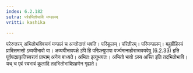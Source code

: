 ```yaml
---
index: 6.2.182
sutra: परेरभितोभावि मण्डलम्
vritti: kashika

---
```

परेरुत्तरम् अभितोभविवचनं मण्डलं च अन्तोदात्तं भवति। परिकूलम्। परितीरम्। परिमण्डलम्। बहुव्रीहिरयं प्रादिसमासो ऽव्ययीभावो वा। अव्ययीभावपक्षे ऽपि हि परिप्रत्युपापा वर्ज्यमानाहोरात्रावयवेषु (6.2.33) इति पूर्वपदप्रकृतिस्वरत्वं प्राप्तम् अनेन बाध्यते। अभितः इत्युभयतः। अभितो भावो ऽस्य अस्ति इति तदभितोभावि। यच् च एवं स्वभावं कूलादि तदभितोभाविग्रहणेन गृह्यते।